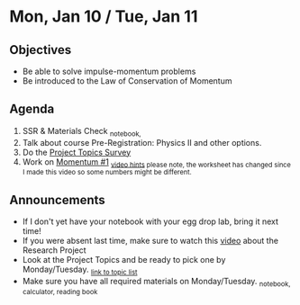 Mon, Jan 10 / Tue, Jan 11
=================== 
  
Objectives  
------------  
- Be able to solve impulse-momentum problems
- Be introduced to the Law of Conservation of Momentum
  
Agenda    
---------    

1. SSR & Materials Check <sub> notebook, 
2. Talk about course Pre-Registration: Physics II and other options.
3. Do the [Project Topics Survey](https://avon.schoology.com/assignment/5526941952/)
5. Work on [Momentum #1]() <sub>[video hints]() please note, the worksheet has changed since I made this video so some numbers might be different.

Announcements 
 -------------  
- If I don't yet have your notebook with your egg drop lab, bring it next time!
- If you were absent last time, make sure to watch this [video][pvid] about the Research Project
- Look at the Project Topics and be ready to pick one by Monday/Tuesday.  <sub>[link to topic list][ptop]</sub>
- Make sure you have all required materials on Monday/Tuesday. <sub>notebook, calculator, reading book</sub>



[ptop]: https://avoncsc-my.sharepoint.com/:x:/g/personal/zjrohrbach_avon-schools_org/ERhuKfM6FuZAu7ceF1RrcTMBOxKzjRD5kdb5vncOwACRwg?e=W4jjF8
[pasmt]: https://avon.schoology.com/course/5138386979/materials/gp/5526865983
[pvid]: https://avon.schoology.com/course/5138386979/materials/gp/5526830072

[egg]: https://avon.schoology.com/assignment/5535693825/
<!--stackedit_data:
eyJoaXN0b3J5IjpbLTcwNjg0MjQ0MSwtMTUwNjc1NDA5MywxMz
Q3MDc1MjM2LC0yMDMwMzkwODE2LC0xOTU2NTA3NTA3LDE5MzY1
MDczMTUsMjA5MjE4NTg5MSw2OTUzNzMwMjIsMTk4NDg2MTk0Ni
wxNzQ2NDc4NDk0LDkwODgxNDIxLC01ODE4MDkxNjUsMjA3ODAx
NzI1NCwtMTE0OTkwNDMwOCwtOTU5NzE2MzY0LC0xNzU1OTc5OT
kxLC0xNjA3MzE3MTY3LC0xODYzMTcyOTc5LDExNzU4Njk1MjIs
NTQ2NTcwOTQxXX0=
-->